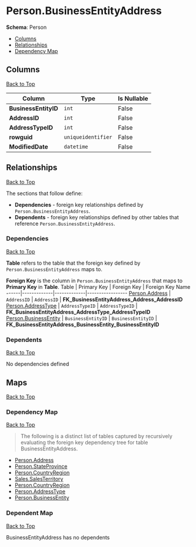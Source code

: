 # Person.BusinessEntityAddress

**Schema**: Person
* [Columns](#columns)
* [Relationships](#relationships)
* [Dependency Map](#dependency-map)

## Columns
[Back to Top](#businessentityaddress)

Column | Type | Is Nullable
-------|------|------------
**BusinessEntityID** | `int` | False
**AddressID** | `int` | False
**AddressTypeID** | `int` | False
**rowguid** | `uniqueidentifier` | False
**ModifiedDate** | `datetime` | False

## Relationships
[Back to Top](#businessentityaddress)


The sections that follow define:
* **Dependencies** - foreign key relationships defined by `Person.BusinessEntityAddress`.
* **Dependents** - foreign key relationships defined by other tables that reference `Person.BusinessEntityAddress`.

### Dependencies
[Back to Top](#businessentityaddress)


**Table** refers to the table that the foreign key defined by `Person.BusinessEntityAddress` maps to.

**Foreign Key** is the column in `Person.BusinessEntityAddress` that maps to **Primary Key** in **Table**.
Table | Primary Key | Foreign Key | Foreign Key Name
------|-------------|-------------|-----------------
[Person.Address](./Address.md) | `AddressID` | `AddressID` | **FK_BusinessEntityAddress_Address_AddressID**
[Person.AddressType](./AddressType.md) | `AddressTypeID` | `AddressTypeID` | **FK_BusinessEntityAddress_AddressType_AddressTypeID**
[Person.BusinessEntity](./BusinessEntity.md) | `BusinessEntityID` | `BusinessEntityID` | **FK_BusinessEntityAddress_BusinessEntity_BusinessEntityID**

### Dependents
[Back to Top](#businessentityaddress)

No dependencies defined

## Maps
[Back to Top](#businessentityaddress)

### Dependency Map
[Back to Top](#businessentityaddress)

> The following is a distinct list of tables captured by recursively evaluating the foreign key dependency tree for table BusinessEntityAddress.

* [Person.Address](./Address.md)
* [Person.StateProvince](./StateProvince.md)
* [Person.CountryRegion](./CountryRegion.md)
* [Sales.SalesTerritory](../Sales/SalesTerritory.md)
* [Person.CountryRegion](../Person/CountryRegion.md)
* [Person.AddressType](./AddressType.md)
* [Person.BusinessEntity](./BusinessEntity.md)
### Dependent Map
[Back to Top](#businessentityaddress)

BusinessEntityAddress has no dependents

